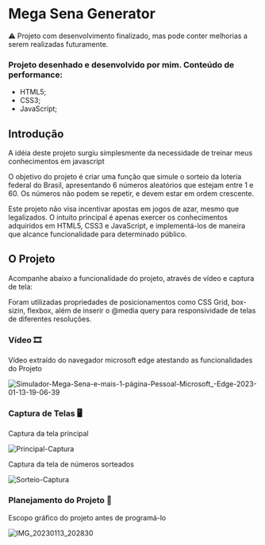 <h1>Mega Sena Generator</h1>

⚠️ Projeto com desenvolvimento finalizado, mas pode conter melhorias a serem realizadas futuramente.

### Projeto desenhado e desenvolvido por mim. Conteúdo de performance:

+ HTML5;
+ CSS3;
+ JavaScript;


<h2>Introdução</h2>

<p> A idéia deste projeto surgiu simplesmente da necessidade de treinar meus conhecimentos em javascript</p>
<p> O objetivo do projeto é criar uma função que simule o sorteio da loteria federal do Brasil, apresentando 6 números
aleatórios que estejam entre 1 e 60. Os números não podem se repetir, e devem estar em ordem crescente.</p>
<p> Este projeto não visa incentivar apostas em jogos de azar, mesmo que legalizados. O intuito principal é apenas
exercer os conhecimentos adquiridos em HTML5, CSS3 e JavaScript, e implementá-los de maneira que alcance funcionalidade para 
determinado público.</p>

<h2>O Projeto</h2>

<p>Acompanhe abaixo a funcionalidade do projeto, através de vídeo e captura de tela:</p>
<p>Foram utilizadas propriedades de posicionamentos como CSS Grid, box-sizin, flexbox, além de inserir o @media query 
para responsividade de telas de diferentes resoluções.</p>

### Vídeo 🎞️
<p>Vídeo extraído do navegador microsoft edge atestando as funcionalidades do Projeto</p>

![Simulador-Mega-Sena-e-mais-1-página-Pessoal-Microsoft_-Edge-2023-01-13-19-06-39](https://user-images.githubusercontent.com/119018022/212435057-e78e4e5d-ce18-4ad1-bc93-85bd2ffa098c.gif)

### Captura de Telas 🖥️
<p>Captura da tela principal</p>

![Principal-Captura](https://user-images.githubusercontent.com/119018022/212433045-3faf8d48-966c-45fb-84ee-41ab575278bc.jpeg)

<p>Captura da tela de números sorteados</p>

![Sorteio-Captura](https://user-images.githubusercontent.com/119018022/212433103-2530cc51-756b-41b9-823f-5bc18716b511.jpeg)


### Planejamento do Projeto 🧾
<p>Escopo gráfico do projeto antes de programá-lo</p>

![IMG_20230113_202830](https://user-images.githubusercontent.com/119018022/212437350-9a08cdc9-b913-4925-8854-5260eff6ddc9.jpg)